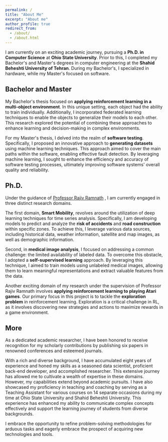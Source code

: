 ```yaml
---
permalink: /
title: "About Me"
excerpt: "About me"
author_profile: true
redirect_from: 
  - /about/
  - /about.html
---
```


I am currently on an exciting academic journey, pursuing a __Ph.D. in Computer Science__ at __Ohio State University__. Prior to this, I completed my Bachelor's and Master's degrees in computer engineering at the __Shahid Beheshti University of Tehran__. During my Bachelor's, I specialized in hardware, while my Master's focused on software.


Bachelor and Master
-------------

My Bachelor's thesis focused on __applying reinforcement learning in a multi-object environment__. In this unique setting, each object had the ability to train individually. Additionally, I incorporated federated learning techniques to enable the objects to generalize their models to each other. This research explored the potential of combining these approaches to enhance learning and decision-making in complex environments.

For my Master's thesis, I delved into the realm of __software testing__. Specifically, I proposed an innovative approach to __generating datasets__ using machine learning techniques. This approach aimed to cover the main paths within the software, enabling effective fault detection. By leveraging machine learning, I sought to enhance the efficiency and accuracy of software testing processes, ultimately improving software systems' overall quality and reliability.


Ph.D.
---------

Under the guidance of [Professor Rajiv Ramnath](https://cse.osu.edu/people/ramnath.6) , I am currently engaged in three distinct research domains. 

The first domain, __Smart Mobility__, revolves around the utilization of deep learning techniques for time series analysis. Specifically, I am developing models to predict and analyze the __risk of accidents__ and __road construction__ within specific zones. To achieve this, I leverage various data sources, including historical data, weather information, satellite and map images, as well as demographic information.

Second, in __medical image analysis__, I focused on addressing a common challenge: the limited availability of labeled data. To overcome this obstacle, I adopted a __self-supervised learning__ approach. By leveraging this technique, I aimed to train models using unlabeled medical images, allowing them to learn meaningful representations and extract valuable features from the data.

Another exciting domain of my research under the supervision of Professor Rajiv Ramnath involves __applying reinforcement learning to playing Atari games__. Our primary focus in this project is to tackle the __exploration problem__ in reinforcement learning. Exploration is a critical challenge in RL, as it involves discovering new strategies and actions to maximize rewards in a game environment.


More
--------

As a dedicated academic researcher, I have been honored to receive recognition for my scholarly contributions by publishing six papers in renowned conferences and esteemed journals.

With a rich and diverse background, I have accumulated eight years of experience and honed my skills as a seasoned data scientist, proficient back-end developer, and accomplished researcher. This extensive journey has allowed me to cultivate a wealth of expertise in these domains. However, my capabilities extend beyond academic pursuits. I have also showcased my proficiency in teaching and coaching by serving as a Teaching Assistant for various courses on 14 separate occasions during my time at Ohio State University and Shahid Beheshti University. This experience has enhanced my ability to communicate complex concepts effectively and support the learning journey of students from diverse backgrounds.

I embrace the opportunity to refine problem-solving methodologies for arduous tasks and eagerly embrace the prospect of acquiring new technologies and tools.